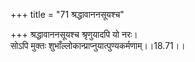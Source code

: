 +++
title = "71 श्रद्धावाननसूयश्च"

+++
श्रद्धावाननसूयश्च श्रृणुयादपि यो नरः।  
सोऽपि मुक्तः शुभाँल्लोकान्प्राप्नुयात्पुण्यकर्मणाम्।।18.71।।